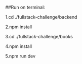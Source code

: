 ##Run on terminal: 

1.cd ./fullstack-challenge/backend

2.npm install

3.cd ./fullstack-challenge/books

4.npm install

5.npm run dev

